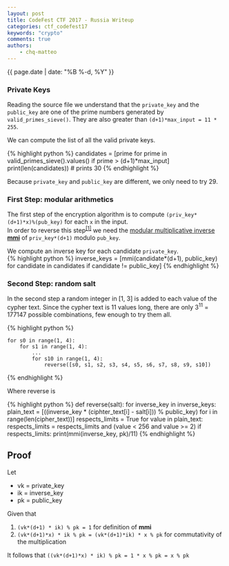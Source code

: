 ```yaml
---
layout: post
title: CodeFest CTF 2017 - Russia Writeup
categories: ctf_codefest17
keywords: "crypto"
comments: true
authors:
    - chq-matteo
---
```

{{ page.date | date: "%B %-d, %Y" }}


### Private Keys

Reading the source file we understand that the `private_key` and the `public_key` are one of the prime numbers generated by `valid_primes_sieve()`. They are also greater than `(d+1)*max_input = 11 * 255`.

We can compute the list of all the valid private keys.

{% highlight python %}
    candidates = [prime for prime in valid_primes_sieve().values() if prime > (d+1)*max_input]
    print(len(candidates)) # prints 30
{% endhighlight %}

Because `private_key` and `public_key` are different, we only need to try 29.

### First Step: modular arithmetics

The first step of the encryption algorithm is to compute ```(priv_key*(d+1)*x)%(pub_key)``` for each `x` in the input.  
In order to reverse this step<sup>[[1]](#proof)</sup> we need the [modular multiplicative inverse **mmi**](https://en.wikipedia.org/wiki/Modular_multiplicative_inverse) of `priv_key*(d+1)` modulo `pub_key`.

We compute an inverse key for each candidate `private_key`.  
{% highlight python %}
    inverse_keys = [mmi(candidate*(d+1), public_key) for candidate in candidates if candidate != public_key]
{% endhighlight %}

### Second Step: random salt

In the second step a random integer in [1, 3] is added to each value of the cypher text.
Since the cypher text is 11 values long, there are only 3<sup>11</sup> = 177147 possible combinations, few enough to try them all.

{% highlight python %}

    for s0 in range(1, 4):
        for s1 in range(1, 4):
            ...
            for s10 in range(1, 4):
                reverse([s0, s1, s2, s3, s4, s5, s6, s7, s8, s9, s10])

{% endhighlight %}


Where reverse is

{% highlight python %}
def reverse(salt):
    for inverse_key in inverse_keys:
        plain_text = [((inverse_key * (ciphter_text[i] - salt[i])) % public_key) for i in range(len(cipher_text))]
        respects_limits = True
        for value in plain_text:
            respects_limits = respects_limits and (value < 256 and value >= 2)
        if respects_limits:
            print(mmi(inverse_key, pk)/11)
{% endhighlight %}


## Proof

Let
- vk = private_key
- ik = inverse_key
- pk = public_key

Given that
1. `(vk*(d+1) * ik) % pk = 1` for definition of **mmi**
2. `(vk*(d+1)*x) * ik % pk = (vk*(d+1)*ik) * x % pk` for commutativity of the multiplication

It follows that `((vk*(d+1)*x) * ik) % pk = 1 * x % pk = x % pk`
